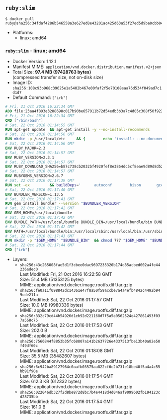 ## `ruby:slim`

```console
$ docker pull ruby@sha256:34fdaf4286b546558a3e627ed8e43201ac425d63a53f27ed5d9ba0cbb04f2c9e
```

-	Platforms:
	-	linux; amd64

### `ruby:slim` - linux; amd64

-	Docker Version: 1.12.1
-	Manifest MIME: `application/vnd.docker.distribution.manifest.v2+json`
-	Total Size: **97.4 MB (97428763 bytes)**  
	(compressed transfer size, not on-disk size)
-	Image ID: `sha256:108c93b968c39625e1a5402b467e00faf2f5e70108eaa76d534f049ad7c1d1d7`
-	Default Command: `["irb"]`

```dockerfile
# Fri, 21 Oct 2016 16:22:34 GMT
ADD file:23aa4f893e3288698c017b90be657911b72d54edb3b3a7c4d05c308f50f9228f in / 
# Fri, 21 Oct 2016 16:22:34 GMT
CMD ["/bin/bash"]
# Sat, 22 Oct 2016 01:14:55 GMT
RUN apt-get update 	&& apt-get install -y --no-install-recommends 		bzip2 		ca-certificates 		libffi-dev 		libgdbm3 		libssl-dev 		libyaml-dev 		procps 		zlib1g-dev 	&& rm -rf /var/lib/apt/lists/*
# Sat, 22 Oct 2016 01:14:56 GMT
RUN mkdir -p /usr/local/etc 	&& { 		echo 'install: --no-document'; 		echo 'update: --no-document'; 	} >> /usr/local/etc/gemrc
# Sat, 22 Oct 2016 01:14:56 GMT
ENV RUBY_MAJOR=2.3
# Sat, 22 Oct 2016 01:14:57 GMT
ENV RUBY_VERSION=2.3.1
# Sat, 22 Oct 2016 01:14:57 GMT
ENV RUBY_DOWNLOAD_SHA256=b87c738cb2032bf4920fef8e3864dc5cf8eae9d89d8d523ce0236945c5797dcd
# Sat, 22 Oct 2016 01:14:57 GMT
ENV RUBYGEMS_VERSION=2.6.7
# Sat, 22 Oct 2016 01:17:39 GMT
RUN set -ex 		&& buildDeps=' 		autoconf 		bison 		gcc 		libbz2-dev 		libgdbm-dev 		libglib2.0-dev 		libncurses-dev 		libreadline-dev 		libxml2-dev 		libxslt-dev 		make 		ruby 		wget 	' 	&& apt-get update 	&& apt-get install -y --no-install-recommends $buildDeps 	&& rm -rf /var/lib/apt/lists/* 		&& wget -O ruby.tar.gz "https://cache.ruby-lang.org/pub/ruby/$RUBY_MAJOR/ruby-$RUBY_VERSION.tar.gz" 	&& echo "$RUBY_DOWNLOAD_SHA256 *ruby.tar.gz" | sha256sum -c - 		&& mkdir -p /usr/src/ruby 	&& tar -xzf ruby.tar.gz -C /usr/src/ruby --strip-components=1 	&& rm ruby.tar.gz 		&& cd /usr/src/ruby 		&& { 		echo '#define ENABLE_PATH_CHECK 0'; 		echo; 		cat file.c; 	} > file.c.new 	&& mv file.c.new file.c 		&& autoconf 	&& ./configure --disable-install-doc 	&& make -j"$(nproc)" 	&& make install 		&& apt-get purge -y --auto-remove $buildDeps 	&& cd / 	&& rm -r /usr/src/ruby 		&& gem update --system "$RUBYGEMS_VERSION"
# Sat, 22 Oct 2016 01:17:40 GMT
ENV BUNDLER_VERSION=1.13.5
# Sat, 22 Oct 2016 01:17:41 GMT
RUN gem install bundler --version "$BUNDLER_VERSION"
# Sat, 22 Oct 2016 01:17:42 GMT
ENV GEM_HOME=/usr/local/bundle
# Sat, 22 Oct 2016 01:17:42 GMT
ENV BUNDLE_PATH=/usr/local/bundle BUNDLE_BIN=/usr/local/bundle/bin BUNDLE_SILENCE_ROOT_WARNING=1 BUNDLE_APP_CONFIG=/usr/local/bundle
# Sat, 22 Oct 2016 01:17:42 GMT
ENV PATH=/usr/local/bundle/bin:/usr/local/sbin:/usr/local/bin:/usr/sbin:/usr/bin:/sbin:/bin
# Sat, 22 Oct 2016 01:17:43 GMT
RUN mkdir -p "$GEM_HOME" "$BUNDLE_BIN" 	&& chmod 777 "$GEM_HOME" "$BUNDLE_BIN"
# Sat, 22 Oct 2016 01:17:44 GMT
CMD ["irb"]
```

-	Layers:
	-	`sha256:43c265008fae5d1f3cbee0dac9697235320b174d85acbed002a4fe44236adec0`  
		Last Modified: Fri, 21 Oct 2016 16:22:58 GMT  
		Size: 51.4 MB (51353125 bytes)  
		MIME: application/vnd.docker.image.rootfs.diff.tar.gzip
	-	`sha256:fe0a11f098842dc14361e47f8a50f59accbe7a4a4efb4842c4492b949cde211a`  
		Last Modified: Sat, 22 Oct 2016 01:17:57 GMT  
		Size: 10.0 MB (9980336 bytes)  
		MIME: application/vnd.docker.image.rootfs.diff.tar.gzip
	-	`sha256:832c79cd44b54926d1eb92d221168d7f5a5a0562524e427861493f037a568c75`  
		Last Modified: Sat, 22 Oct 2016 01:17:53 GMT  
		Size: 202.0 B  
		MIME: application/vnd.docker.image.rootfs.diff.tar.gzip
	-	`sha256:7566844f8853b35fc68807a141b2637726e4337513fbe13b40a82e50f49df60c`  
		Last Modified: Sat, 22 Oct 2016 01:18:08 GMT  
		Size: 35.5 MB (35482607 bytes)  
		MIME: application/vnd.docker.image.rootfs.diff.tar.gzip
	-	`sha256:6c942ba89127964c0aafb03575aa822cf6c2b731e18be40f5a4a4c55bb91f90e`  
		Last Modified: Sat, 22 Oct 2016 01:17:54 GMT  
		Size: 612.3 KB (612332 bytes)  
		MIME: application/vnd.docker.image.rootfs.diff.tar.gzip
	-	`sha256:022046db327f2d8be872d8bc7b4e4418d4d046af9099602fb194123cd28735bb`  
		Last Modified: Sat, 22 Oct 2016 01:17:54 GMT  
		Size: 161.0 B  
		MIME: application/vnd.docker.image.rootfs.diff.tar.gzip
